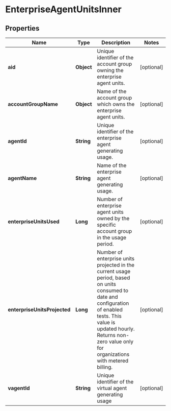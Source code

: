 

# EnterpriseAgentUnitsInner


## Properties

| Name | Type | Description | Notes |
|------------ | ------------- | ------------- | -------------|
|**aid** | **Object** | Unique identifier of the account group owning the enterprise agent units. |  [optional] |
|**accountGroupName** | **Object** | Name of the account group which owns the enterprise agent units. |  [optional] |
|**agentId** | **String** | Unique identifier of the enterprise agent generating usage. |  [optional] |
|**agentName** | **String** | Name of the enterprise agent generating usage. |  [optional] |
|**enterpriseUnitsUsed** | **Long** | Number of enterprise agent units owned by the specific account group in the usage period. |  [optional] |
|**enterpriseUnitsProjected** | **Long** | Number of enterprise units projected in the current usage period, based on units consumed to date and configuration of enabled tests. This value is updated hourly. Returns non-zero value only for organizations with metered billing. |  [optional] |
|**vagentId** | **String** | Unique identifier of the virtual agent generating usage |  [optional] |



